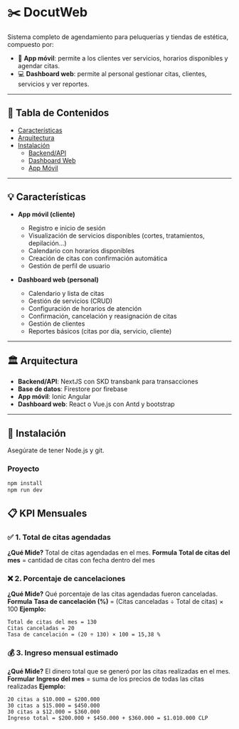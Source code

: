 # ✂️ DocutWeb

Sistema completo de agendamiento para peluquerías y tiendas de estética, compuesto por:

- 📱 **App móvil**: permite a los clientes ver servicios, horarios disponibles y agendar citas.
- 💻 **Dashboard web**: permite al personal gestionar citas, clientes, servicios y ver reportes.

---

## 📌 Tabla de Contenidos

- [Características](#-características)
- [Arquitectura](#-arquitectura)
- [Instalación](#-instalación)
  - [Backend/API](#backendapi)
  - [Dashboard Web](#dashboard-web)
  - [App Móvil](#app-móvil)

---

## 💡 Características

- **App móvil (cliente)**

  - Registro e inicio de sesión
  - Visualización de servicios disponibles (cortes, tratamientos, depilación…)
  - Calendario con horarios disponibles
  - Creación de citas con confirmación automática
  - Gestión de perfil de usuario

- **Dashboard web (personal)**
  - Calendario y lista de citas
  - Gestión de servicios (CRUD)
  - Configuración de horarios de atención
  - Confirmación, cancelación y reasignación de citas
  - Gestión de clientes
  - Reportes básicos (citas por día, servicio, cliente)

---

## 🏛️ Arquitectura

- **Backend/API**: NextJS con SKD transbank para transacciones
- **Base de datos**: Firestore por firebase
- **App móvil**: Ionic Angular
- **Dashboard web**: React o Vue.js con Antd y bootstrap

---

## 🚀 Instalación

Asegúrate de tener Node.js y git.

### Proyecto

```bash
npm install
npm run dev
```

## 📋 KPI Mensuales

### ✅ 1. Total de citas agendadas

**¿Qué Mide?**
Total de citas agendadas en el mes.
**Formula**
**Total de citas del mes** = cantidad de citas con fecha dentro del mes

### ❌ 2. Porcentaje de cancelaciones

**¿Qué Mide?**
Qué porcentaje de las citas agendadas fueron canceladas.
**Formula**
**Tasa de cancelación (%)** = (Citas canceladas ÷ Total de citas) × 100
**Ejemplo:**

```
Total de citas del mes = 130
Citas canceladas = 20
Tasa de cancelación = (20 ÷ 130) × 100 = 15,38 %
```

### 💰 3. Ingreso mensual estimado

**¿Qué Mide?**
El dinero total que se generó por las citas realizadas en el mes.
**Formular**
**Ingreso del mes** = suma de los precios de todas las citas realizadas
**Ejemplo:**

```
20 citas a $10.000 = $200.000
30 citas a $15.000 = $450.000
30 citas a $12.000 = $360.000
Ingreso total = $200.000 + $450.000 + $360.000 = $1.010.000 CLP
```
